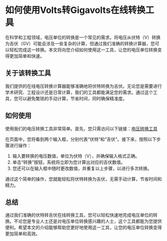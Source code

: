 如何使用Volts转Gigavolts在线转换工具
=========================

在科学和工程领域，电压单位的转换是一个常见的需求。将电压从伏特（V）转换为吉伏（GV）可能会涉及一些复杂的计算，但通过我们准确的转换计算器，您可以轻松完成这一转换。本文将向您介绍如何使用这一工具，让您的电压单位转换变得更加简单和快速。

关于该转换工具
-------

我们提供的在线电压转换计算器能够准确地将伏特转换为吉伏。无论您是需要进行学术研究、工程设计还是日常计算，我们的工具都能满足您的需求。通过这个工具，您可以避免繁琐的手动计算，节省时间，同时确保精准度。

如何使用
----

使用我们的电压转换工具非常简单。首先，您只需访问以下链接：[电压转换工具](https://www.onlinecalculatorsfree.com/zh-cn/convert/volts-to-gigavolts.html)

在页面中，您将看到两个输入框，分别代表“伏特”和“吉伏”。接下来，按照以下步骤进行操作：

1. 输入要转换的电压数值，单位为伏特（V），并确保输入格式正确。
2. 单击“转换”按钮，系统将立即为您计算出对应的吉伏数值。
3. 您还可以在输入框中随时更改数值，并重复以上步骤，以进行多次转换。

通过这个简单的操作，您就能轻松将伏特转换为吉伏，无需手动计算，节省时间和精力。

总结
--

通过我们准确的伏特转吉伏在线转换工具，您可以轻松快速地完成电压单位的转换。不论您是专业人士还是对电压单位转换感兴趣的人士，这个工具都能为您提供便利。希望本文的介绍能够帮助您更好地使用这一工具，让您的电压单位转换变得更加简单和高效。